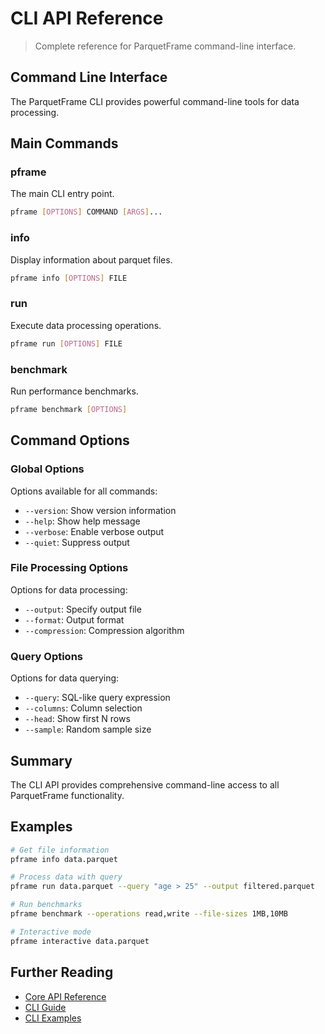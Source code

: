 # CLI API Reference

> Complete reference for ParquetFrame command-line interface.

## Command Line Interface

The ParquetFrame CLI provides powerful command-line tools for data processing.

## Main Commands

### pframe

The main CLI entry point.

```bash
pframe [OPTIONS] COMMAND [ARGS]...
```

### info

Display information about parquet files.

```bash
pframe info [OPTIONS] FILE
```

### run

Execute data processing operations.

```bash
pframe run [OPTIONS] FILE
```

### benchmark

Run performance benchmarks.

```bash
pframe benchmark [OPTIONS]
```

## Command Options

### Global Options

Options available for all commands:
- `--version`: Show version information
- `--help`: Show help message
- `--verbose`: Enable verbose output
- `--quiet`: Suppress output

### File Processing Options

Options for data processing:
- `--output`: Specify output file
- `--format`: Output format
- `--compression`: Compression algorithm

### Query Options

Options for data querying:
- `--query`: SQL-like query expression
- `--columns`: Column selection
- `--head`: Show first N rows
- `--sample`: Random sample size

## Summary

The CLI API provides comprehensive command-line access to all ParquetFrame functionality.

## Examples

```bash
# Get file information
pframe info data.parquet

# Process data with query
pframe run data.parquet --query "age > 25" --output filtered.parquet

# Run benchmarks
pframe benchmark --operations read,write --file-sizes 1MB,10MB

# Interactive mode
pframe interactive data.parquet
```

## Further Reading

- [Core API Reference](core.md)
- [CLI Guide](../cli-interface/index.md)
- [CLI Examples](../cli/examples.md)
